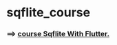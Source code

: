 # sqflite_course

### ==> [course Sqflite With Flutter.](https://www.youtube.com/playlist?list=PL93xoMrxRJIvPg3nW8WG0HDDgpMQtUkag)

